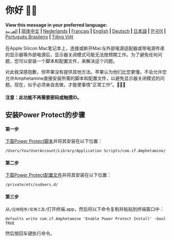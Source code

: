 # 你好 👋🏼
<b>View this message in your preferred language:</b><br><a href="https://x74353.github.io/Amphetamine-Power-Protect/Localized/PowerProtectInstall_Arabic.html">العربية</a><b> | </b><a href="https://x74353.github.io/Amphetamine-Power-Protect/Localized/PowerProtectInstall_ChineseSimplified.html">简体中文<a><b> | </b><a href="https://x74353.github.io/Amphetamine-Power-Protect/Localized/PowerProtectInstall_Dutch.html">Nederlands</a><b> | </b><a href="https://x74353.github.io/Amphetamine-Power-Protect/Localized/PowerProtectInstall_French.html">Français</a><b> | </b><a href="https://x74353.github.io/Amphetamine-Power-Protect/">English</a><b> | </b><a href="https://x74353.github.io/Amphetamine-Power-Protect/Localized/PowerProtectInstall_German.html">Deutsch</a><b> | </b><a href="https://x74353.github.io/Amphetamine-Power-Protect/Localized/PowerProtectInstall_Japanese.html">日本語</a><b> | </b><a href="https://x74353.github.io/Amphetamine-Power-Protect/Localized/PowerProtectInstall_Korean.html">한국어</a><b> | </b><a href="https://x74353.github.io/Amphetamine-Power-Protect/Localized/PowerProtectInstall_Portuguese.html">Português Brasileiro</a><b> | </b><a href="https://x74353.github.io/Amphetamine-Power-Protect/Localized/PowerProtectInstall_Vietnamese.html">Tiếng Việt</a>
<br><br>
在Apple Silicon Mac笔记本上，连接或断开Mac与外部电源适配器或带电源传递的显示器等外部电源后，显示器关闭模式可能无法按预期工作。为了避免任何问题，您可以安装一个脚本和配置文件，来解决这个问题。

对此我深感抱歉，但苹果没有提供其他方法。苹果认为他们比您更懂，不会允许您允许Amphetamine直接安装所需的脚本和配置文件，以避免显示器关闭模式的问题。现在，似乎必须亲自去做，才能使事情“正常工作”。🔨💪🏼

<h4>注意：此功能不再需要密码或触摸ID。</h4>

## 安装Power Protect的步骤

<h4>第一步</h4>
<a href="https://raw.githubusercontent.com/x74353/Amphetamine/master/Files/PowerProtect_Script.zip">下载Power Protect脚本</a>并将其安装在以下位置：<br>

```
/Users/YourUserAccount/Library/Application Scripts/com.if.Amphetamine/
```

<h4>第二步</h4>

<a href="https://raw.githubusercontent.com/x74353/Amphetamine/master/Files/PowerProtect_Configuration.zip">下载Power Protect配置文件</a>并将其安装在以下位置：

```
/private/etc/sudoers.d/
```

<h4>第三步</h4>

从```/应用程序/实用工具/```打开终端.app，然后将以下命令复制并粘贴到终端窗口中：

```
defaults write com.if.Amphetamine 'Enable Power Protect Install' -bool TRUE
```

然后按回车键执行命令。
